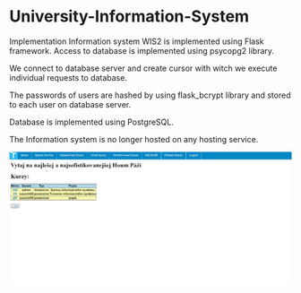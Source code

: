 # University-Information-System

Implementation
Information system WIS2 is implemented using Flask framework.
Access to database is implemented using psycopg2 library.

We connect to database server and create cursor with witch we execute 
individual requests to database.

The passwords of users are hashed by using flask_bcrypt library and stored to each user on database server.

Database is implemented using PostgreSQL.

The Information system is no longer hosted on any hosting service.

![Courses](/Images/HomePage.png)
